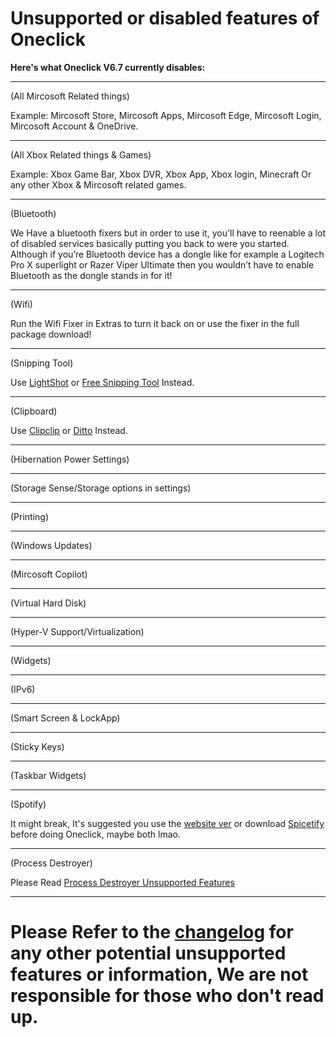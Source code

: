 # Unsupported or disabled features of Oneclick
**Here's what Oneclick V6.7 currently disables:**
___

(All Mircosoft Related things)

Example: Mircosoft Store, Mircosoft Apps, Mircosoft Edge, Mircosoft Login, Mircosoft Account & OneDrive.
___

(All Xbox Related things & Games)

Example: Xbox Game Bar, Xbox DVR, Xbox App, Xbox login, Minecraft Or any other Xbox & Mircosoft related games.
___

(Bluetooth)

We Have a bluetooth fixers but in order to use it, you'll have to reenable a lot of disabled services basically putting you back to were you started. 
Although if you’re Bluetooth device has a dongle like for example a Logitech Pro X superlight or Razer Viper Ultimate then you wouldn’t have to enable Bluetooth
as the dongle stands in for it!
___

(Wifi)

Run the Wifi Fixer in Extras to turn it back on or use the fixer in the full package download!
___

(Snipping Tool)

Use [LightShot](https://app.prntscr.com/en/download.html) or [Free Snipping Tool](https://freesnippingtool.com/download) Instead.
___

(Clipboard)

Use [Clipclip](https://app.prntscr.com/en/download.html) or [Ditto](https://ditto-cp.sourceforge.io/)  Instead.
___

(Hibernation Power Settings)
___

(Storage Sense/Storage options in settings)
___

(Printing)
___

(Windows Updates)
___

(Mircosoft Copilot)
___

(Virtual Hard Disk)
___

(Hyper-V Support/Virtualization)
___

(Widgets)
___

(IPv6)
___

(Smart Screen & LockApp)
___

(Sticky Keys)
___

(Taskbar Widgets)
___

(Spotify)

It might break, It's suggested you use the [website ver](https://www.spotify.com/de-en/download/windows/) or download [Spicetify](https://github.com/QuakedK/Downloads/blob/main/Spicetify%20Installer.bat) before doing Oneclick, maybe both lmao.
___

(Process Destroyer)

Please Read [Process Destroyer Unsupported Features](https://github.com/QuakedK/Process-Destroyer/blob/main/Unsupported%20Features.md)
___

# Please Refer to the [changelog](https://github.com/QuakedK/Oneclick/blob/main/Changelog.md) for any other potential unsupported features or information, We are not responsible for those who don't read up.
